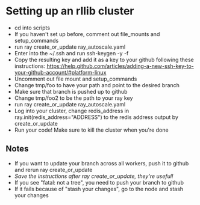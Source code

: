 # Setting up an rllib cluster
- cd into scripts
- If you haven't set up before, comment out file_mounts and setup_commands
- run ray create_or_update ray_autoscale.yaml
- Enter into the ~/.ssh and run  ssh-keygen -y -f <NAME OF RAY KEY.pem>
- Copy the resulting key and add it as a key to your github following these instructions: https://help.github.com/articles/adding-a-new-ssh-key-to-your-github-account/#platform-linux
- Uncomment out file mount and setup_commands
- Change tmp/foo to have your path and point to the desired branch
- Make sure that branch is pushed up to github
- Change tmp/foo2 to be the path to your ray key
- run ray create_or_update ray_autoscale.yaml
- Log into your cluster, change redis_address in ray.init(redis_address="ADDRESS") to the redis address output by create_or_update
- Run your code! Make sure to kill the cluster when you're done

## Notes

- If you want to update your branch across all workers, push it to github and
    rerun ray create_or_update
- *Save the instructions after ray create_or_update, they're useful!*
- If you see "fatal: not a tree", you need to push your branch to github
- If it fails because of "stash your changes", go to the node and stash your changes